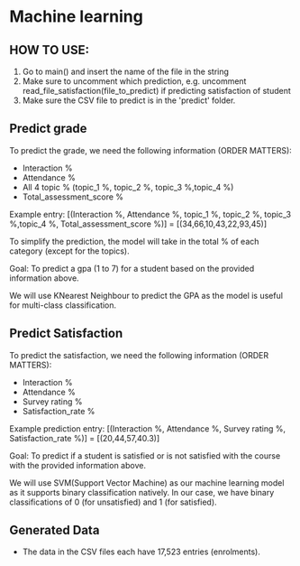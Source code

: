 # Machine learning
## HOW TO USE:
1) Go to main() and insert the name of the file in the string
2) Make sure to uncomment which prediction, e.g. uncomment read_file_satisfaction(file_to_predict) if predicting satisfaction of student
3) Make sure the CSV file to predict is in the 'predict' folder. 


## Predict grade
To predict the grade, we need the following information (ORDER MATTERS):
- Interaction %
- Attendance %
- All 4 topic % (topic_1 %, topic_2 %, topic_3 %,topic_4 %)
- Total_assessment_score %

Example entry: 
[(Interaction %, Attendance %, topic_1 %, topic_2 %, topic_3 %,topic_4 %, Total_assessment_score %)] = [(34,66,10,43,22,93,45)]

To simplify the prediction, the model will take in the total % of each category (except for the topics). 

Goal: To predict a gpa (1 to 7) for a student based on the provided information above. 

We will use KNearest Neighbour to predict the GPA as the model is useful for multi-class classification.

## Predict Satisfaction
To predict the satisfaction, we need the following information (ORDER MATTERS):
- Interaction %
- Attendance %
- Survey rating %
- Satisfaction_rate %

Example prediction entry: [(Interaction %, Attendance %, Survey rating %, Satisfaction_rate %)] = [(20,44,57,40.3)]

Goal: To predict if a student is satisfied or is not satisfied with the course with the provided information above. 

We will use SVM(Support Vector Machine) as our machine learning model as it supports binary classification natively. In our case, we have binary classifications of 0 (for unsatisfied) and 1 (for satisfied). 

## Generated Data
- The data in the CSV files each have 17,523 entries (enrolments).